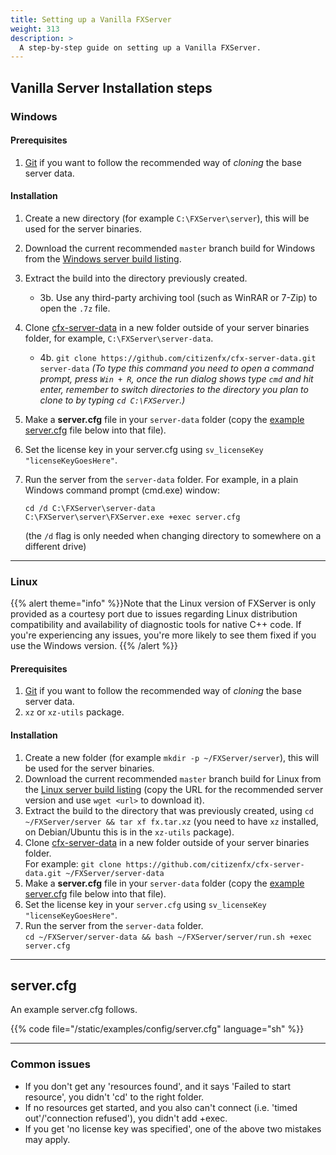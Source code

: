 ```yaml
---
title: Setting up a Vanilla FXServer
weight: 313
description: >
  A step-by-step guide on setting up a Vanilla FXServer.
---
```



## Vanilla Server Installation steps

### Windows

#### Prerequisites
1. [Git][git-scm] if you want to follow the recommended way of _cloning_ the base server data.

#### Installation
1. Create a new directory (for example `C:\FXServer\server`), this will be used for the server binaries.
2. Download the current recommended `master` branch build for Windows from the [Windows server build listing][windows-artifacts].
3. Extract the build into the directory previously created.
    * 3b. Use any third-party archiving tool (such as WinRAR or 7-Zip) to open the `.7z` file.
4. Clone [cfx-server-data][server-data] in a new folder outside of your server binaries folder, for example, `C:\FXServer\server-data`. 
    * 4b. `git clone https://github.com/citizenfx/cfx-server-data.git server-data` *(To type this command you need to open a command prompt, press `Win + R`, once the run dialog shows type `cmd` and hit enter, remember to switch directories to the directory you plan to clone to by typing `cd C:\FXServer`.)*
  
5. Make a **server.cfg** file in your `server-data` folder (copy the [example server.cfg](#servercfg) file below into that file).
6. Set the license key in your server.cfg using `sv_licenseKey "licenseKeyGoesHere"`.
7. Run the server from the `server-data` folder. For example, in a plain Windows command prompt (cmd.exe) window: 
    ```dos
    cd /d C:\FXServer\server-data
    C:\FXServer\server\FXServer.exe +exec server.cfg
    ```

    (the `/d` flag is only needed when changing directory to somewhere on a different drive)

---

### Linux
{{% alert theme="info" %}}Note that the Linux version of FXServer is only provided as a courtesy port due to issues regarding Linux distribution compatibility and availability of diagnostic tools for native C++ code.
If you're experiencing any issues, you're more likely to see them fixed if you use the Windows version.
{{% /alert %}}

#### Prerequisites
1. [Git][git-scm] if you want to follow the recommended way of _cloning_ the base server data.
2. `xz` or `xz-utils` package. 

#### Installation
1. Create a new folder (for example `mkdir -p ~/FXServer/server`), this will be used for the server binaries.
2. Download the current recommended `master` branch build for Linux from the [Linux server build listing][linux-artifacts] (copy the URL for the recommended server version and use `wget <url>` to download it).
3. Extract the build to the directory that was previously created, using `cd ~/FXServer/server && tar xf fx.tar.xz` (you need to have `xz` installed, on Debian/Ubuntu this is in the `xz-utils` package).
4. Clone [cfx-server-data][server-data] in a new folder outside of your server binaries folder.<br>
   For example: `git clone https://github.com/citizenfx/cfx-server-data.git ~/FXServer/server-data`
5. Make a **server.cfg** file in your `server-data` folder (copy the [example server.cfg](#servercfg) file below into that file).
6. Set the license key in your `server.cfg` using `sv_licenseKey "licenseKeyGoesHere"`.
7. Run the server from the `server-data` folder.<br>
   `cd ~/FXServer/server-data && bash ~/FXServer/server/run.sh +exec server.cfg`

---

<a name="servercfgexample"></a>

## server.cfg

An example server.cfg follows.

{{%  code file="/static/examples/config/server.cfg" language="sh"  %}}

---

### Common issues

- If you don't get any 'resources found', and it says 'Failed to start resource', you didn't 'cd' to the right folder.
- If no resources get started, and you also can't connect (i.e. 'timed out'/'connection refused'), you didn't add +exec.
- If you get 'no license key was specified', one of the above two mistakes may apply.

[windows-artifacts]: https://runtime.fivem.net/artifacts/fivem/build_server_windows/master/
[linux-artifacts]: https://runtime.fivem.net/artifacts/fivem/build_proot_linux/master/
[server-data]: https://github.com/citizenfx/cfx-server-data

[vcredist]: https://aka.ms/vs/16/release/VC_redist.x64.exe
[winrar]: https://www.rarlab.com/download.htm
[7zip]: https://www.7-zip.org/download.html
[git-scm]: https://git-scm.com/download/win

